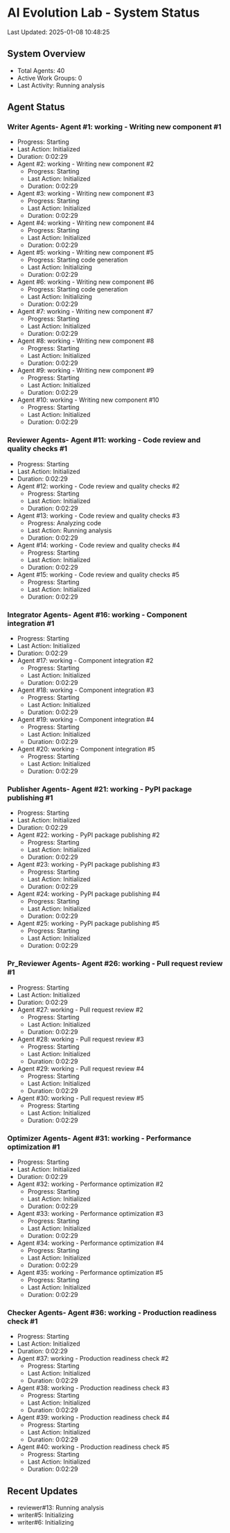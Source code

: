 # AI Evolution Lab - System Status
Last Updated: 2025-01-08 10:48:25

## System Overview
- Total Agents: 40
- Active Work Groups: 0
- Last Activity: Running analysis

## Agent Status

### Writer Agents- Agent #1: working - Writing new component #1
  - Progress: Starting
  - Last Action: Initialized
  - Duration: 0:02:29
- Agent #2: working - Writing new component #2
  - Progress: Starting
  - Last Action: Initialized
  - Duration: 0:02:29
- Agent #3: working - Writing new component #3
  - Progress: Starting
  - Last Action: Initialized
  - Duration: 0:02:29
- Agent #4: working - Writing new component #4
  - Progress: Starting
  - Last Action: Initialized
  - Duration: 0:02:29
- Agent #5: working - Writing new component #5
  - Progress: Starting code generation
  - Last Action: Initializing
  - Duration: 0:02:29
- Agent #6: working - Writing new component #6
  - Progress: Starting code generation
  - Last Action: Initializing
  - Duration: 0:02:29
- Agent #7: working - Writing new component #7
  - Progress: Starting
  - Last Action: Initialized
  - Duration: 0:02:29
- Agent #8: working - Writing new component #8
  - Progress: Starting
  - Last Action: Initialized
  - Duration: 0:02:29
- Agent #9: working - Writing new component #9
  - Progress: Starting
  - Last Action: Initialized
  - Duration: 0:02:29
- Agent #10: working - Writing new component #10
  - Progress: Starting
  - Last Action: Initialized
  - Duration: 0:02:29

### Reviewer Agents- Agent #11: working - Code review and quality checks #1
  - Progress: Starting
  - Last Action: Initialized
  - Duration: 0:02:29
- Agent #12: working - Code review and quality checks #2
  - Progress: Starting
  - Last Action: Initialized
  - Duration: 0:02:29
- Agent #13: working - Code review and quality checks #3
  - Progress: Analyzing code
  - Last Action: Running analysis
  - Duration: 0:02:29
- Agent #14: working - Code review and quality checks #4
  - Progress: Starting
  - Last Action: Initialized
  - Duration: 0:02:29
- Agent #15: working - Code review and quality checks #5
  - Progress: Starting
  - Last Action: Initialized
  - Duration: 0:02:29

### Integrator Agents- Agent #16: working - Component integration #1
  - Progress: Starting
  - Last Action: Initialized
  - Duration: 0:02:29
- Agent #17: working - Component integration #2
  - Progress: Starting
  - Last Action: Initialized
  - Duration: 0:02:29
- Agent #18: working - Component integration #3
  - Progress: Starting
  - Last Action: Initialized
  - Duration: 0:02:29
- Agent #19: working - Component integration #4
  - Progress: Starting
  - Last Action: Initialized
  - Duration: 0:02:29
- Agent #20: working - Component integration #5
  - Progress: Starting
  - Last Action: Initialized
  - Duration: 0:02:29

### Publisher Agents- Agent #21: working - PyPI package publishing #1
  - Progress: Starting
  - Last Action: Initialized
  - Duration: 0:02:29
- Agent #22: working - PyPI package publishing #2
  - Progress: Starting
  - Last Action: Initialized
  - Duration: 0:02:29
- Agent #23: working - PyPI package publishing #3
  - Progress: Starting
  - Last Action: Initialized
  - Duration: 0:02:29
- Agent #24: working - PyPI package publishing #4
  - Progress: Starting
  - Last Action: Initialized
  - Duration: 0:02:29
- Agent #25: working - PyPI package publishing #5
  - Progress: Starting
  - Last Action: Initialized
  - Duration: 0:02:29

### Pr_Reviewer Agents- Agent #26: working - Pull request review #1
  - Progress: Starting
  - Last Action: Initialized
  - Duration: 0:02:29
- Agent #27: working - Pull request review #2
  - Progress: Starting
  - Last Action: Initialized
  - Duration: 0:02:29
- Agent #28: working - Pull request review #3
  - Progress: Starting
  - Last Action: Initialized
  - Duration: 0:02:29
- Agent #29: working - Pull request review #4
  - Progress: Starting
  - Last Action: Initialized
  - Duration: 0:02:29
- Agent #30: working - Pull request review #5
  - Progress: Starting
  - Last Action: Initialized
  - Duration: 0:02:29

### Optimizer Agents- Agent #31: working - Performance optimization #1
  - Progress: Starting
  - Last Action: Initialized
  - Duration: 0:02:29
- Agent #32: working - Performance optimization #2
  - Progress: Starting
  - Last Action: Initialized
  - Duration: 0:02:29
- Agent #33: working - Performance optimization #3
  - Progress: Starting
  - Last Action: Initialized
  - Duration: 0:02:29
- Agent #34: working - Performance optimization #4
  - Progress: Starting
  - Last Action: Initialized
  - Duration: 0:02:29
- Agent #35: working - Performance optimization #5
  - Progress: Starting
  - Last Action: Initialized
  - Duration: 0:02:29

### Checker Agents- Agent #36: working - Production readiness check #1
  - Progress: Starting
  - Last Action: Initialized
  - Duration: 0:02:29
- Agent #37: working - Production readiness check #2
  - Progress: Starting
  - Last Action: Initialized
  - Duration: 0:02:29
- Agent #38: working - Production readiness check #3
  - Progress: Starting
  - Last Action: Initialized
  - Duration: 0:02:29
- Agent #39: working - Production readiness check #4
  - Progress: Starting
  - Last Action: Initialized
  - Duration: 0:02:29
- Agent #40: working - Production readiness check #5
  - Progress: Starting
  - Last Action: Initialized
  - Duration: 0:02:29


## Recent Updates
- reviewer#13: Running analysis
- writer#5: Initializing
- writer#6: Initializing

